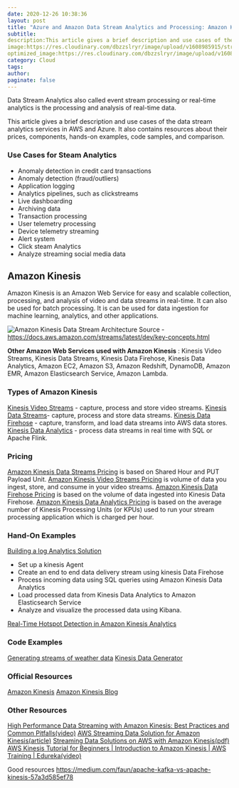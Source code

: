 ```yaml
---
date: 2020-12-26 10:38:36
layout: post
title: "Azure and Amazon Data Stream Analytics and Processing: Amazon Kinesis, Azure Stream Analytics and  Azure Event Hub"
subtitle:
description:This article gives a brief description and use cases of the data stream analytics services in AWS and Azure. It also contains resources about their prices, components, hands-on examples, code samples, and comparison.
image:https://res.cloudinary.com/dbzzslryr/image/upload/v1608985915/stream%20analytics/streams.png
optimized_image:https://res.cloudinary.com/dbzzslryr/image/upload/v1608985915/stream%20analytics/streams.png
category: Cloud
tags:
author:
paginate: false
---
```


Data Stream Analytics also called event stream processing or real-time analytics is the processing and analysis of real-time data. 

This article gives a brief description and use cases of the data stream analytics services in AWS and Azure. It also contains resources about their prices, components, hands-on examples, code samples, and comparison.

### Use Cases for Steam Analytics 

* Anomaly detection in credit card transactions
* Anomaly detection (fraud/outliers)
* Application logging
* Analytics pipelines, such as clickstreams
* Live dashboarding
* Archiving data
* Transaction processing
* User telemetry processing
* Device telemetry streaming
* Alert system 
* Click steam Analytics
* Analyze streaming social media data


## Amazon Kinesis 
Amazon Kinesis is an Amazon Web Service for easy and scalable collection, processing, and analysis of video and data streams in real-time. It can also be used for batch processing. It is can be used for data ingestion for machine learning, analytics, and other applications.

![Amazon Kinesis Data Stream Architecture](https://res.cloudinary.com/dbzzslryr/image/upload/v1608984421/stream%20analytics/kinesis_architecture.png "Amazon Kinesis Data Stream Architecture")
Source - https://docs.aws.amazon.com/streams/latest/dev/key-concepts.html

**Other Amazon Web Services used with Amazon Kinesis** : Kinesis Video Streams, Kinesis Data Streams, Kinesis Data Firehose, Kinesis Data Analytics, Amazon EC2, Amazon S3, Amazon Redshift, DynamoDB, Amazon EMR, Amazon Elasticsearch Service, Amazon Lambda. 

### Types of Amazon Kinesis
[Kinesis Video Streams](https://docs.aws.amazon.com/kinesisvideostreams/latest/dg/what-is-kinesis-video.html) - capture, process and store video streams.
[Kinesis Data Streams](https://docs.aws.amazon.com/streams/latest/dev/introduction.html)- capture, process and store data streams. 
[Kinesis Data Firehose](https://docs.aws.amazon.com/firehose/latest/dev/what-is-this-service.html) - capture, transform, and load data streams into AWS data stores.
[Kinesis Data Analytics](https://docs.aws.amazon.com/kinesisanalytics/latest/dev/what-is.html) - process data streams in real time with SQL or Apache Flink.   



### Pricing
[Amazon Kinesis Data Streams Pricing](https://aws.amazon.com/kinesis/data-streams/pricing/) is based on Shared Hour and PUT Payload Unit.
[Amazon Kinesis Video Streams Pricing](https://aws.amazon.com/kinesis/video-streams/pricing/) is volume of data you ingest, store, and consume in your video streams.
[Amazon Kinesis Data Firehose Pricing](https://aws.amazon.com/kinesis/data-firehose/pricing/) is based on the volume of data ingested into Kinesis Data Firehose.
[Amazon Kinesis Data Analytics Pricing](https://aws.amazon.com/kinesis/data-analytics/pricing/) is based on the average number of Kinesis Processing Units (or KPUs) used to run your stream processing application which is charged per hour.


### Hand-On Examples
[Building a log Analytics Solution](https://aws.amazon.com/getting-started/hands-on/build-log-analytics-solution/)
* Set up a kinesis Agent
* Create an end to end data delivery stream using kinesis Data Firehose 
* Process incoming data using SQL queries using Amazon Kinesis Data Analytics 
* Load processed data from Kinesis Data Analytics to Amazon Elasticsearch Service
* Analyze and visualize the processed data using Kibana.

[Real-Time Hotspot Detection in Amazon Kinesis Analytics](https://aws.amazon.com/blogs/aws/real-time-hotspot-detection-in-amazon-kinesis-analytics/)


### Code Examples 
[Generating streams of weather data](https://github.com/amazon-archives/aws-weathergen)
[Kinesis Data Generator](https://github.com/awslabs/amazon-kinesis-data-generator)

### Official Resources
[Amazon Kinesis](https://aws.amazon.com/kinesis/) 
[Amazon Kinesis Blog](https://aws.amazon.com/blogs/big-data/category/analytics/amazon-kinesis/)


### Other Resources 

[High Performance Data Streaming with Amazon Kinesis: Best Practices and Common Pitfalls(video)](https://www.youtube.com/watch?v=MELPeni0p04&ab_channel=AmazonWebServices)
[AWS Streaming Data Solution for Amazon Kinesis(article)](https://aws.amazon.com/solutions/implementations/aws-streaming-data-solution-for-amazon-kinesis/)
[Streaming Data Solutions on AWS with Amazon Kinesis(pdf)](https://d0.awsstatic.com/whitepapers/whitepaper-streaming-data-solutions-on-aws-with-amazon-kinesis.pdf)
[AWS Kinesis Tutorial for Beginners | Introduction to Amazon Kinesis | AWS Training | Edureka(video)](https://www.youtube.com/watch?v=rYbS5ihk_xg&ab_channel=edureka%21)


Good resources 
https://medium.com/faun/apache-kafka-vs-apache-kinesis-57a3d585ef78


